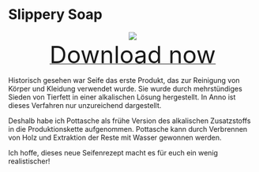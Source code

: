 # Slippery Soap

<div align=center><img src="_media/Anno1800/mod_banners/slipperysoap/banner.png"/></div>

<div align=center><a href="https://g-4169.modapi.io/v1/games/4169/mods/3227988/files/4130056/download"> <font size="40">Download now</font></a></div>

Historisch gesehen war Seife das erste Produkt, das zur Reinigung von Körper und Kleidung verwendet wurde. Sie wurde durch mehrstündiges Sieden von Tierfett in einer alkalischen Lösung hergestellt. In Anno ist dieses Verfahren nur unzureichend dargestellt.

Deshalb habe ich Pottasche als frühe Version des alkalischen Zusatzstoffs in die Produktionskette aufgenommen. Pottasche kann durch Verbrennen von Holz und Extraktion der Reste mit Wasser gewonnen werden.

Ich hoffe, dieses neue Seifenrezept macht es für euch ein wenig realistischer!
